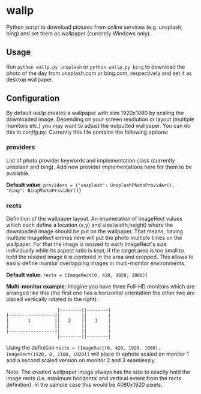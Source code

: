 # wallp
Python script to download pictures from online services (e.g. unsplash, bing) and set them as wallpaper (currently Windows only).

## Usage
Run `python wallp.py unsplash` or `python wallp.py bing` to download the photo of the day from unsplash.com or bing.com, respectively and set it as desktop wallpaper.

## Configuration

By default _wallp_ creates a wallpaper with size 1920x1080 by scaling the downloaded image. Depending on your screen resolution or layout (multiple monitors etc.) you may want to adjust the outputted wallpaper.
You can do this in _config.py_. Currently this file contains the following options:

### providers
List of photo provider keywords and implementation class (currently unsplash and bing). Add new provider implementations here for them to be available.

__Default value__: `providers = {"unsplash": UnsplashPhotoProvider(), "bing": BingPhotoProvider()}`

### rects
Definition of the wallpaper layout.
An enumeration of ImageRect values which each define a location (x,y) and size(width,height) where the downloaded image should be put on the wallpaper. That means, having multiple ImageRect entries here will put the photo multiple times on the wallpaper. For that the image is resized to each ImageRect's size individually while its aspect ratio is kept, if the target area is too small to hold the resized image it is centered in the area and cropped.
This allows to easily define monitor overlapping images in multi-monitor environments.

__Default value__: `rects = [ImageRect(0, 420, 1920, 1080)]`

__Multi-monitor example__:
Imagine you have three Full-HD monitors which are arranged like this (the first one has a horizontal orientation the other two are placed  vertically rotated to the right):
```
                   |--------||--------|
|-----------------||        ||        |
|       1         ||   2    ||   3    |
|                 ||        ||        |
|-----------------||        ||        |
                   |--------||--------|
```
Using the definition `rects = [ImageRect(0, 420, 1920, 1080), ImageRect(1920, 0, 2160, 1920)]` will place th ephoto scaled on monitor 1 and a second scaled version on monitor 2 and 3 seamlessly.

Note: The created wallpaper image always has the size to exactly hold the image rects (i.e. maximum horizontal and vertical extent from the rects definition). In the sample case this would be 4080x1920 pixels.
